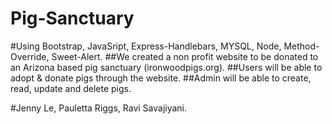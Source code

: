 # Pig-Sanctuary

#Using Bootstrap, JavaSript, Express-Handlebars, MYSQL, Node,  Method-Override, Sweet-Alert.
##We created a non profit website to be donated to an Arizona based pig sanctuary (ironwoodpigs.org).
##Users will be able to adopt & donate pigs through the website. 
##Admin will be able to create, read, update and delete pigs.

#Jenny Le, Pauletta Riggs, Ravi Savajiyani.
